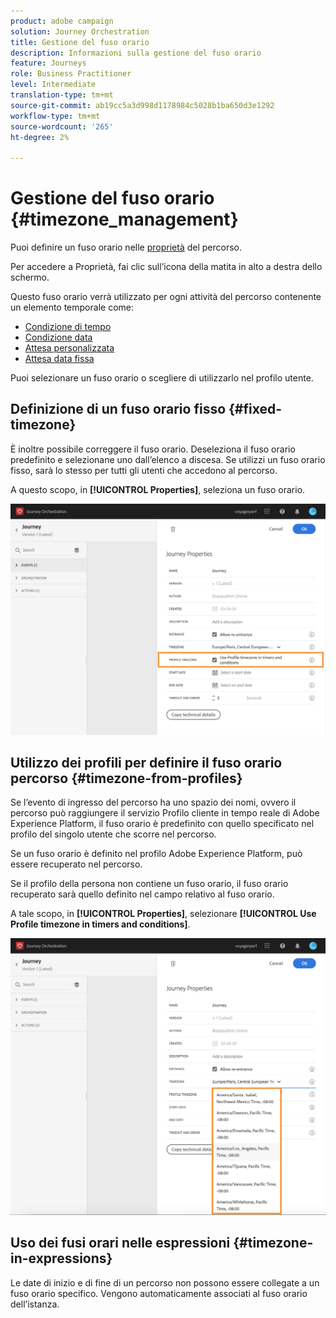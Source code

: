 ```yaml
---
product: adobe campaign
solution: Journey Orchestration
title: Gestione del fuso orario
description: Informazioni sulla gestione del fuso orario
feature: Journeys
role: Business Practitioner
level: Intermediate
translation-type: tm+mt
source-git-commit: ab19cc5a3d998d1178984c5028b1ba650d3e1292
workflow-type: tm+mt
source-wordcount: '265'
ht-degree: 2%

---
```




# Gestione del fuso orario {#timezone_management}

Puoi definire un fuso orario nelle [proprietà](../building-journeys/changing-properties.md) del percorso.

Per accedere a Proprietà, fai clic sull’icona della matita in alto a destra dello schermo.

Questo fuso orario verrà utilizzato per ogni attività del percorso contenente un elemento temporale come:

* [Condizione di tempo](../building-journeys/condition-activity.md#time_condition)
* [Condizione data](../building-journeys/condition-activity.md#date_condition)
* [Attesa personalizzata](../building-journeys/wait-activity.md#custom)
* [Attesa data fissa](../building-journeys/wait-activity.md#fixed_date)

Puoi selezionare un fuso orario o scegliere di utilizzarlo nel profilo utente.

## Definizione di un fuso orario fisso {#fixed-timezone}

È inoltre possibile correggere il fuso orario. Deseleziona il fuso orario predefinito e selezionane uno dall’elenco a discesa. Se utilizzi un fuso orario fisso, sarà lo stesso per tutti gli utenti che accedono al percorso.

A questo scopo, in **[!UICONTROL Properties]**, seleziona un fuso orario.

![](../assets/journey73.png)

## Utilizzo dei profili per definire il fuso orario percorso {#timezone-from-profiles}

Se l’evento di ingresso del percorso ha uno spazio dei nomi, ovvero il percorso può raggiungere il servizio Profilo cliente in tempo reale di Adobe Experience Platform, il fuso orario è predefinito con quello specificato nel profilo del singolo utente che scorre nel percorso.

Se un fuso orario è definito nel profilo Adobe Experience Platform, può essere recuperato nel percorso.

Se il profilo della persona non contiene un fuso orario, il fuso orario recuperato sarà quello definito nel campo relativo al fuso orario.

A tale scopo, in **[!UICONTROL Properties]**, selezionare **[!UICONTROL Use Profile timezone in timers and conditions]**.

![](../assets/journey72.png)

## Uso dei fusi orari nelle espressioni {#timezone-in-expressions}

Le date di inizio e di fine di un percorso non possono essere collegate a un fuso orario specifico. Vengono automaticamente associati al fuso orario dell’istanza.
